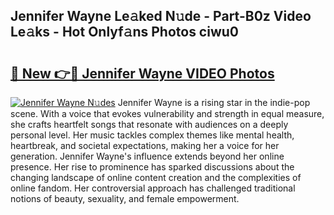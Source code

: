 ## Jennifer Wayne Le𝚊ked N𝚞de - Part-B0z Video Le𝚊ks - Hot Onlyf𝚊ns Photos ciwu0

# <h2><a href="http://ab29162.deff.icu/?id=Jennifer+Wayne">🔗 New 👉🔴 Jennifer Wayne VIDEO Photos</a></h2>

[![Jennifer Wayne N𝚞des](https://i.imgur.com/rIISA9y.gif)](http://ab29162.deff.icu/?id=Jennifer+Wayne)
Jennifer Wayne is a rising star in the indie-pop scene. With a voice that evokes vulnerability and strength in equal measure, she crafts heartfelt songs that resonate with audiences on a deeply personal level. Her music tackles complex themes like mental health, heartbreak, and societal expectations, making her a voice for her generation. Jennifer Wayne's influence extends beyond her online presence. Her rise to prominence has sparked discussions about the changing landscape of online content creation and the complexities of online fandom. Her controversial approach has challenged traditional notions of beauty, sexuality, and female empowerment.
